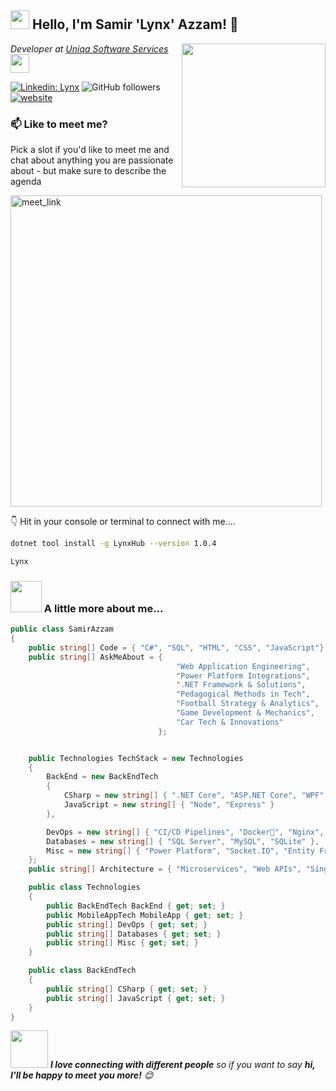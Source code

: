 <h2><img src="https://emojis.slackmojis.com/emojis/images/1531849430/4246/blob-sunglasses.gif?1531849430" width="30"/> Hello, I'm Samir 'Lynx' Azzam! 👋</h2>
<img align='right' src="https://media.giphy.com/media/qgQUggAC3Pfv687qPC/giphy.gif" width="230">
<p><em>Developer at <a href="https://uss.bg">Uniqa Software Services
</a><img src="https://media.giphy.com/media/WUlplcMpOCEmTGBtBW/giphy.gif" width="30"> 
</em></p>

[![Linkedin: Lynx](https://img.shields.io/badge/-Lynx-blue?style=flat-square&logo=Linkedin&logoColor=white&link=https://www.linkedin.com/in/LynxHub/)](https://www.linkedin.com/in/LynxHub/)
![GitHub followers](https://img.shields.io/github/followers/LynxxHub?label=Follow&style=social)
[![website](https://img.shields.io/badge/Website-46a2f1.svg?&style=flat-square&logo=Google-Chrome&logoColor=white&link=https://lynxxhub.github.io)](https://lynxxhub.github.io/)

### 📫 Like to meet me?

Pick a slot if you'd like to meet me and chat about anything you are passionate about - but make sure to describe the agenda

<a href="https://calendly.com/lynxhub/30min" target="_blank"><img width="498" alt="meet_link" src="https://user-images.githubusercontent.com/15426564/144297439-f530f383-e73e-41e0-9914-a9b7d3f432e5.png"></a>

👇 Hit in your console or terminal to connect with me....

```bash
dotnet tool install -g LynxHub --version 1.0.4
```
```bash
Lynx
```

### <img src="https://media.giphy.com/media/VgCDAzcKvsR6OM0uWg/giphy.gif" width="50"> A little more about me...  

````csharp
public class SamirAzzam
{
    public string[] Code = { "C#", "SQL", "HTML", "CSS", "JavaScript"};
    public string[] AskMeAbout = {
                                     "Web Application Engineering",
                                     "Power Platform Integrations",
                                     ".NET Framework & Solutions",
                                     "Pedagogical Methods in Tech",
                                     "Football Strategy & Analytics",
                                     "Game Development & Mechanics",
                                     "Car Tech & Innovations"
                                 };


    public Technologies TechStack = new Technologies
    {
        BackEnd = new BackEndTech
        {
            CSharp = new string[] { ".NET Core", "ASP.NET Core", "WPF", "EFCore" },
            JavaScript = new string[] { "Node", "Express" }
        },

        DevOps = new string[] { "CI/CD Pipelines", "Docker🐳", "Nginx", "Apache" },
        Databases = new string[] { "SQL Server", "MySQL", "SQLite" },
        Misc = new string[] { "Power Platform", "Socket.IO", "Entity Framework", "LINQ" }
    };
    public string[] Architecture = { "Microservices", "Web APIs", "Single page applications", "MVC" };

    public class Technologies
    {
        public BackEndTech BackEnd { get; set; }
        public MobileAppTech MobileApp { get; set; }
        public string[] DevOps { get; set; }
        public string[] Databases { get; set; }
        public string[] Misc { get; set; }
    }

    public class BackEndTech
    {
        public string[] CSharp { get; set; }
        public string[] JavaScript { get; set; }
    }
}
````

<img src="https://media.giphy.com/media/LnQjpWaON8nhr21vNW/giphy.gif" width="60"> <em><b>I love connecting with different people</b> so if you want to say <b>hi, I'll be happy to meet you more!</b> 😊</em>
